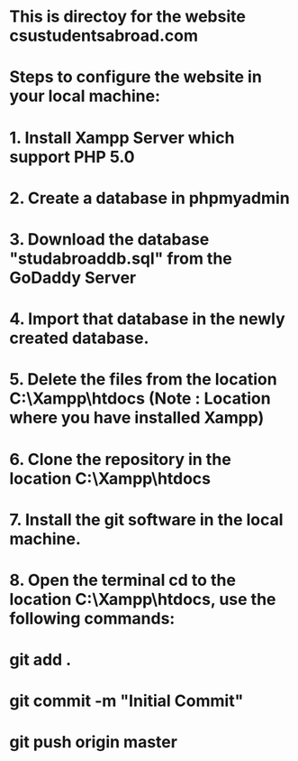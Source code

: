 # This is directoy for the website csustudentsabroad.com
# Steps to configure the website in your local machine:
#   1.  Install Xampp Server which support PHP 5.0
#   2.  Create a database in phpmyadmin 
#   3.  Download the database "studabroaddb.sql" from the GoDaddy Server
#   4.  Import that database in the newly created database. 
#   5.  Delete the files from the location C:\Xampp\htdocs (Note : Location where you have installed Xampp)
#   6.  Clone the repository in the location C:\Xampp\htdocs
#   7.  Install the git software in the local machine.
#   8.  Open the terminal cd to the location C:\Xampp\htdocs, use the following commands:
#       git add . 
#       git commit -m "Initial Commit"
#       git push origin master

